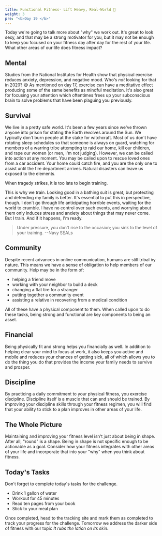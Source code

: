```yaml
---
title: Functional Fitness- Lift Heavy, Real-World 💩
weight: 3
pre: "<b>Day 19 </b>"
---
```


Today we're going to talk more about "why" we work out. It's great to look sexy, and that may be a strong motivator for you, but it may not be enough to keep you focused on your fitness day after day for the rest of your life. What other areas of our life does fitness impact?

## Mental
Studies from the National Institutes for Health show that physical exercise reduces anxiety, depression, and negative mood. Who's _not_ looking for that in 2020? 😅 As mentioned on day 17, exercise can have a meditative effect producing some of the same benefits as mindful meditation. It's also great for focusing your attention which oftentimes frees up your subconscious brain to solve problems that have been plaguing you previously.

## Survival
We live in a pretty safe world. It's been a few years since we've thrown anyone into prison for stating the Earth revolves around the Sun. We typically don't burn people at the stake for witchcraft. Most of us don't have rotating sleep schedules so that someone is always on guard, watching for members of a warring tribe attempting to raid our home, kill our children, and rape our women (or men, I'm not judging).
However, we can be called into action at any moment.
You may be called upon to rescue loved ones from a car accident. Your home could catch fire, and you are the only one to assist until the fire department arrives. Natural disasters can leave us exposed to the elements.

When tragedy strikes, it is too late to begin training.

This is why we train. Looking good in a bathing suit is great, but protecting and defending my family is better. It's essential to put this in perspective, though. I don't go through life anticipating horrible events, waiting for the world to crumble. I have no control over such events, and worrying about them only induces stress and anxiety about things that may never come. But I train. And if it happens, I'm ready.

>Under pressure, you don't rise to the occasion; you sink to the level of your training.
> --Navy SEALs

## Community
Despite recent advances in online communication, humans are still tribal by nature. This means we have a sense of obligation to help members of our community. Help may be in the form of:
- helping a friend move
- working with your neighbor to build a deck
- changing a flat tire for a stranger
- putting together a community event
- assisting a relative in recovering from a medical condition
  
All of these have a physical component to them. When called upon to do these tasks, being strong and functional are key components to being an asset.

## Financial
Being physically fit and strong helps you financially as well. In addition to helping clear your mind to focus at work, it also keeps you active and mobile and reduces your chances of getting sick, all of which allows you to do the thing you do that provides the income your family needs to survive and prosper.

## Discipline
By practicing a daily commitment to your physical fitness, you exercise discipline. Discipline itself is a muscle that can and should be trained. By improving your discipline skills through your fitness regimen, you will find that your ability to stick to a plan improves in other areas of your life.

## The Whole Picture
Maintaining and improving your fitness level isn't just about being in shape. After all, "round" is a shape. Being in shape is not specific enough to be actionable as a goal. Consider how your fitness integrates with other areas of your life and incorporate that into your "why" when you think about fitness.

## Today's Tasks
Don't forget to complete today's tasks for the challenge.
- Drink 1 gallon of water
- Workout for 45 minutes
- Read ten pages from your book
- Stick to your meal plan
  
Once completed, head to the tracking site and mark them as completed to track your progress for the challenge. Tomorrow we address the darker side of fitness with our topic _It rubs the lotion on its skin_.
